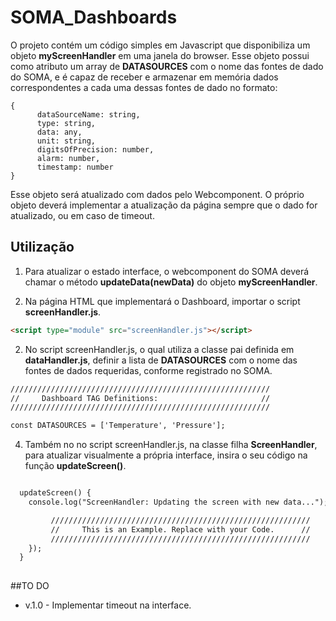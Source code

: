 # SOMA_Dashboards

O projeto contém um código simples em Javascript que disponibiliza um objeto **myScreenHandler** em uma janela do browser. 
Esse objeto possui como atributo um array de **DATASOURCES** com o nome das fontes de dado do SOMA, e é capaz de receber e armazenar em memória dados correspondentes a
cada uma dessas fontes de dado no formato:
~~~
{
      dataSourceName: string,
      type: string,
      data: any,
      unit: string,
      digitsOfPrecision: number,
      alarm: number,
      timestamp: number
}
~~~   

Esse objeto será atualizado com dados pelo Webcomponent. O próprio objeto deverá implementar a 
atualização da página sempre que o dado for atualizado, ou em caso de timeout.

## Utilização

1) Para atualizar o estado interface, o webcomponent do SOMA deverá chamar o método **updateData(newData)** 
do objeto **myScreenHandler**.

2) Na página HTML que implementará o Dashboard, importar o script **screenHandler.js**.
~~~html 
<script type="module" src="screenHandler.js"></script>
~~~
2) No script screenHandler.js, o qual utiliza a classe pai 
definida em **dataHandler.js**, definir a lista de **DATASOURCES** com 
o nome das fontes de dados requeridas, conforme registrado no SOMA.

~~~html
//////////////////////////////////////////////////////////
//     Dashboard TAG Definitions:                       //
//////////////////////////////////////////////////////////

const DATASOURCES = ['Temperature', 'Pressure'];
~~~

4) Também no no script screenHandler.js, na classe filha **ScreenHandler**,  para atualizar visualmente a própria interface, insira o seu código na função **updateScreen()**.

~~~html

  updateScreen() {
    console.log("ScreenHandler: Updating the screen with new data...");

         //////////////////////////////////////////////////////////
         //     This is an Example. Replace with your Code.      //
         //////////////////////////////////////////////////////////
    });
  }
    

~~~

##TO DO

* v.1.0 - Implementar timeout na interface.